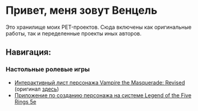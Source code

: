 # Привет, меня зовут Венцель
Это хранилище моих PET-проектов. Сюда включены как оригинальные работы, так и переделенные проекты иных авторов.

## Навигация:
### Настольные ролевые игры
- [Интерактивный лист персонажа Vampire the Masquerade: Revised](https://wenzelgood.github.io/wenzelgood/VtM%20Character%20Sheet/) (оригинал [здесь](http://vtim-charlist.ru/))
- [Приложение по созданию персонажа на системе Legend of the Five Rings 5e](https://wenzelgood.github.io/wenzelgood/L5R%20Build%20Character%20Web%20App/)
